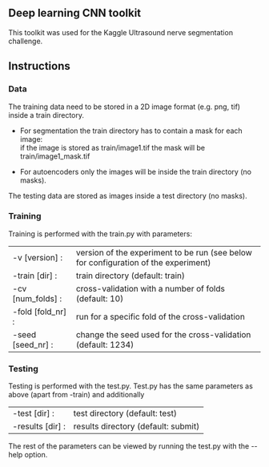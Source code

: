 ## Deep learning CNN toolkit 

This toolkit was used for the Kaggle Ultrasound nerve segmentation challenge.

## Instructions
### Data
The training data need to be stored in a 2D image format (e.g. png, tif) inside a train directory.

- For segmentation the train directory has to contain a mask for each image:  
  if the image is stored as train/image1.tif the mask will be train/image1_mask.tif
  
- For autoencoders only the images will be inside the train directory (no masks).

The testing data are stored as images inside a test directory (no masks).

### Training

Training is performed with the train.py with parameters:  
<table>
<tr><td>-v [version] : </td><td> version of the experiment to be run (see below for configuration of the experiment)</td></tr>
<tr><td>-train [dir] : </td><td> train directory (default: train)  
</td></tr><tr><td>-cv [num_folds] : </td><td> cross-validation with a number of folds (default: 10)  
</td></tr><tr><td>-fold [fold_nr] : </td><td> run for a specific fold of the cross-validation  
</td></tr><tr><td>-seed [seed_nr] : </td><td> change the seed used for the cross-validation (default: 1234)  
</td></tr></table>

### Testing

Testing is performed with the test.py. Test.py has the same parameters as above (apart from -train) and additionally
<table>
<tr><td>-test [dir] : </td><td> test directory (default: test)  
</td></tr><tr><td>-results [dir] : </td><td> results directory (default: submit)  
</td></tr></table>

The rest of the parameters can be viewed by running the test.py with the --help option.
